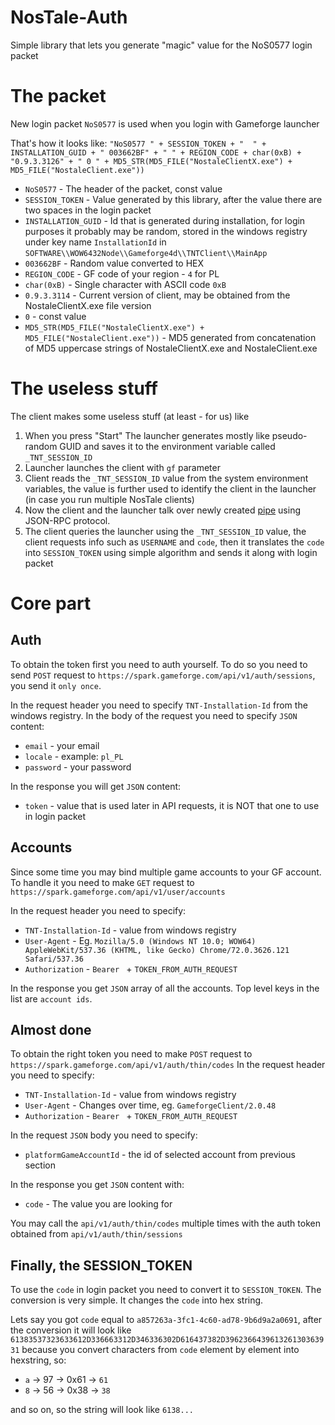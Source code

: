 # NosTale-Auth
Simple library that lets you generate "magic" value for the NoS0577 login packet

# The packet
New login packet `NoS0577` is used when you login with Gameforge launcher

That's how it looks like:
`"NoS0577 " + SESSION_TOKEN + "  " + INSTALLATION_GUID + " 003662BF" + " " + REGION_CODE + char(0xB) + "0.9.3.3126" + " 0 " + MD5_STR(MD5_FILE("NostaleClientX.exe") + MD5_FILE("NostaleClient.exe"))`

* `NoS0577` - The header of the packet, const value
* `SESSION_TOKEN` - Value generated by this library, after the value there are two spaces in the login packet
* `INSTALLATION_GUID` - Id that is generated during installation, for login purposes it probably may be random, stored in the windows registry under key name `InstallationId` in `SOFTWARE\\WOW6432Node\\Gameforge4d\\TNTClient\\MainApp`
* `003662BF` - Random value converted to HEX
* `REGION_CODE` - GF code of your region - `4` for PL
* `char(0xB)` - Single character with ASCII code `0xB`
* `0.9.3.3114` - Current version of client, may be obtained from the NostaleClientX.exe file version
* `0` - const value
* `MD5_STR(MD5_FILE("NostaleClientX.exe") + MD5_FILE("NostaleClient.exe"))` - MD5 generated from concatenation of MD5 uppercase strings of NostaleClientX.exe and NostaleClient.exe 

# The useless stuff

The client makes some useless stuff (at least - for us) like

1. When you press "Start" The launcher generates mostly like pseudo-random GUID and saves it to the environment variable called `_TNT_SESSION_ID`
2. Launcher launches the client with `gf` parameter
3. Client reads the `_TNT_SESSION_ID` value from the system environment variables, the value is further used to identify the client in the launcher (in case you run multiple NosTale clients)
4. Now the client and the launcher talk over newly created [pipe](https://docs.microsoft.com/en-us/windows/desktop/ipc/pipes) using JSON-RPC protocol.
5. The client queries the launcher using the `_TNT_SESSION_ID` value, the client requests info such as `USERNAME` and `code`, then it translates the `code` into `SESSION_TOKEN` using simple algorithm and sends it along with login packet

# Core part

## Auth

To obtain the token first you need to auth yourself. To do so you need to send `POST` request to `https://spark.gameforge.com/api/v1/auth/sessions`, you send it `only once`.

In the request header you need to specify `TNT-Installation-Id` from the windows registry.
In the body of the request you need to specify `JSON` content:
* `email` - your email
* `locale` - example: `pl_PL`
* `password` - your password

In the response you will get `JSON` content:
* `token` - value that is used later in API requests, it is NOT that one to use in login packet

## Accounts

Since some time you may bind multiple game accounts to your GF account. To handle it you need to make `GET` request to `https://spark.gameforge.com/api/v1/user/accounts`

In the request header you need to specify:
* `TNT-Installation-Id` - value from windows registry
* `User-Agent` - Eg. `Mozilla/5.0 (Windows NT 10.0; WOW64) AppleWebKit/537.36 (KHTML, like Gecko) Chrome/72.0.3626.121 Safari/537.36`
* `Authorization` - `Bearer ` + `TOKEN_FROM_AUTH_REQUEST`

In the response you get `JSON` array of all the accounts. Top level keys in the list are `account ids`.

## Almost done

To obtain the right token you need to make `POST` request to `https://spark.gameforge.com/api/v1/auth/thin/codes`
In the request header you need to specify:
* `TNT-Installation-Id` - value from windows registry
* `User-Agent` - Changes over time, eg. `GameforgeClient/2.0.48`
* `Authorization` - `Bearer ` + `TOKEN_FROM_AUTH_REQUEST`

In the request `JSON` body you need to specify:
* `platformGameAccountId` - the id of selected account from previous section

In the response you get `JSON` content with:
* `code` - The value you are looking for 

You may call the `api/v1/auth/thin/codes` multiple times with the auth token obtained from `api/v1/auth/thin/sessions`

## Finally, the SESSION_TOKEN

To use the `code` in login packet you need to convert it to `SESSION_TOKEN`. The conversion is very simple. It changes the `code` into hex string.

Lets say you got `code` equal to `a857263a-3fc1-4c60-ad78-9b6d9a2a0691`, after the conversion it will look like `61383537323633612D336663312D346336302D616437382D396236643961326130363931` because you convert characters from `code` element by element into hexstring, so:
* `a` -> 97 -> 0x61 -> `61`
* `8` -> 56 -> 0x38 -> `38`

and so on, so the string will look like `6138...`
